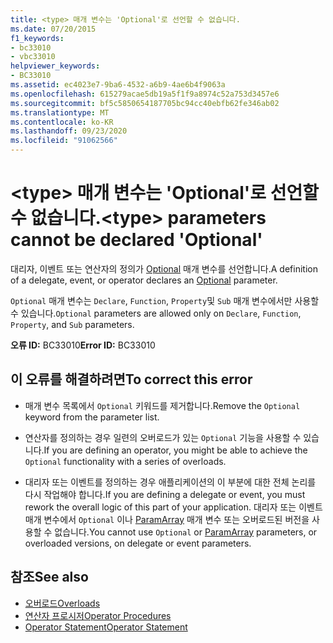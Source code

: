 ```yaml
---
title: <type> 매개 변수는 'Optional'로 선언할 수 없습니다.
ms.date: 07/20/2015
f1_keywords:
- bc33010
- vbc33010
helpviewer_keywords:
- BC33010
ms.assetid: ec4023e7-9ba6-4532-a6b9-4ae6b4f9063a
ms.openlocfilehash: 615279acae5db19a5f1f9a8974c52a753d3457e6
ms.sourcegitcommit: bf5c5850654187705bc94cc40ebfb62fe346ab02
ms.translationtype: MT
ms.contentlocale: ko-KR
ms.lasthandoff: 09/23/2020
ms.locfileid: "91062566"
---
```

# <a name="type-parameters-cannot-be-declared-optional"></a><span data-ttu-id="e7237-102">\<type> 매개 변수는 'Optional'로 선언할 수 없습니다.</span><span class="sxs-lookup"><span data-stu-id="e7237-102">\<type> parameters cannot be declared 'Optional'</span></span>

<span data-ttu-id="e7237-103">대리자, 이벤트 또는 연산자의 정의가 [Optional](../language-reference/modifiers/optional.md) 매개 변수를 선언합니다.</span><span class="sxs-lookup"><span data-stu-id="e7237-103">A definition of a delegate, event, or operator declares an [Optional](../language-reference/modifiers/optional.md) parameter.</span></span>  
  
 <span data-ttu-id="e7237-104">`Optional` 매개 변수는 `Declare`, `Function`, `Property`및 `Sub` 매개 변수에서만 사용할 수 있습니다.</span><span class="sxs-lookup"><span data-stu-id="e7237-104">`Optional` parameters are allowed only on `Declare`, `Function`, `Property`, and `Sub` parameters.</span></span>  
  
 <span data-ttu-id="e7237-105">**오류 ID:** BC33010</span><span class="sxs-lookup"><span data-stu-id="e7237-105">**Error ID:** BC33010</span></span>  
  
## <a name="to-correct-this-error"></a><span data-ttu-id="e7237-106">이 오류를 해결하려면</span><span class="sxs-lookup"><span data-stu-id="e7237-106">To correct this error</span></span>  
  
- <span data-ttu-id="e7237-107">매개 변수 목록에서 `Optional` 키워드를 제거합니다.</span><span class="sxs-lookup"><span data-stu-id="e7237-107">Remove the `Optional` keyword from the parameter list.</span></span>  
  
- <span data-ttu-id="e7237-108">연산자를 정의하는 경우 일련의 오버로드가 있는 `Optional` 기능을 사용할 수 있습니다.</span><span class="sxs-lookup"><span data-stu-id="e7237-108">If you are defining an operator, you might be able to achieve the `Optional` functionality with a series of overloads.</span></span>  
  
- <span data-ttu-id="e7237-109">대리자 또는 이벤트를 정의하는 경우 애플리케이션의 이 부분에 대한 전체 논리를 다시 작업해야 합니다.</span><span class="sxs-lookup"><span data-stu-id="e7237-109">If you are defining a delegate or event, you must rework the overall logic of this part of your application.</span></span> <span data-ttu-id="e7237-110">대리자 또는 이벤트 매개 변수에서 `Optional` 이나 [ParamArray](../language-reference/modifiers/paramarray.md) 매개 변수 또는 오버로드된 버전을 사용할 수 없습니다.</span><span class="sxs-lookup"><span data-stu-id="e7237-110">You cannot use `Optional` or [ParamArray](../language-reference/modifiers/paramarray.md) parameters, or overloaded versions, on delegate or event parameters.</span></span>  
  
## <a name="see-also"></a><span data-ttu-id="e7237-111">참조</span><span class="sxs-lookup"><span data-stu-id="e7237-111">See also</span></span>

- [<span data-ttu-id="e7237-112">오버로드</span><span class="sxs-lookup"><span data-stu-id="e7237-112">Overloads</span></span>](../language-reference/modifiers/overloads.md)
- [<span data-ttu-id="e7237-113">연산자 프로시저</span><span class="sxs-lookup"><span data-stu-id="e7237-113">Operator Procedures</span></span>](../programming-guide/language-features/procedures/operator-procedures.md)
- [<span data-ttu-id="e7237-114">Operator Statement</span><span class="sxs-lookup"><span data-stu-id="e7237-114">Operator Statement</span></span>](../language-reference/statements/operator-statement.md)
